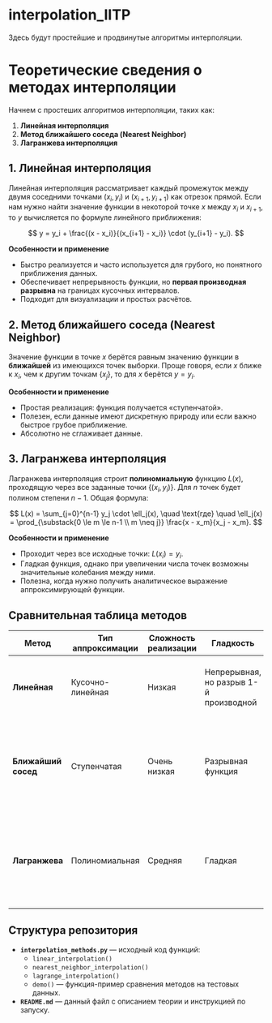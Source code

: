 # interpolation_IITP
 Здесь будут простейшие и продвинутые алгоритмы интерполяции.

# Теоретические сведения о методах интерполяции

Начнем с простеших алгоритмов интерполяции, таких как:

1. **Линейная интерполяция**  
2. **Метод ближайшего соседа (Nearest Neighbor)**  
3. **Лагранжева интерполяция**

## 1. Линейная интерполяция
 
Линейная интерполяция рассматривает каждый промежуток между двумя соседними точками $(x_i, y_i)$ и $(x_{i+1}, y_{i+1})$ как отрезок прямой. Если нам нужно найти значение функции в некоторой точке $x$ между $x_i$ и $x_{i+1}$, то $y$ вычисляется по формуле линейного приближения:

$$
y = y_i + \frac{(x - x_i)}{(x_{i+1} - x_i)} \cdot (y_{i+1} - y_i).
$$

**Особенности и применение**
- Быстро реализуется и часто используется для грубого, но понятного приближения данных.
- Обеспечивает непрерывность функции, но **первая производная разрывна** на границах кусочных интервалов.
- Подходит для визуализации и простых расчётов.

## 2. Метод ближайшего соседа (Nearest Neighbor)

Значение функции в точке $x$ берётся равным значению функции в **ближайшей** из имеющихся точек выборки. Проще говоря, если $x$ ближе к $x_i$, чем к другим точкам $\{x_j\}$, то для $x$ берётся $y = y_i$.

**Особенности и применение**
- Простая реализация: функция получается &laquo;ступенчатой&raquo;.
- Полезен, если данные имеют дискретную природу или если важно быстрое грубое приближение.
- Абсолютно не сглаживает данные.

## 3. Лагранжева интерполяция

Лагранжева интерполяция строит **полиномиальную** функцию $L(x)$, проходящую через все заданные точки $\{(x_i, y_i)\}$. Для $n$ точек будет полином степени $n-1$. Общая формула:

$$
L(x) = \sum_{j=0}^{n-1} y_j \cdot \ell_j(x),
\quad
\text{где}
\quad
\ell_j(x) = \prod_{\substack{0 \le m \le n-1 \\ m \neq j}} 
\frac{x - x_m}{x_j - x_m}.
$$

**Особенности и применение**
- Проходит через все исходные точки: $L(x_i) = y_i$.
- Гладкая функция, однако при увеличении числа точек возможны значительные колебания между ними.
- Полезна, когда нужно получить аналитическое выражение аппроксимирующей функции.

## Сравнительная таблица методов

| Метод                     | Тип аппроксимации | Сложность реализации | Гладкость            | Применимость                                                                                     |
|---------------------------|-------------------|----------------------|----------------------|--------------------------------------------------------------------------------------------------|
| **Линейная**             | Кусочно-линейная | Низкая               | Непрерывная, но разрыв 1-й производной | Универсальное быстрое приближение, часто в графическом представлении                             |
| **Ближайший сосед**       | Ступенчатая       | Очень низкая         | Разрывная функция    | Хорош для категориальных данных, &laquo;грубого&raquo; приближения или когда требуется &laquo;ближайший выбор&raquo;      |
| **Лагранжева**           | Полиномиальная   | Средняя              | Гладкая              | Высокая точность при малом количестве точек; осторожность при большом числе точек (эффект Рунге) |

## Структура репозитория

- **`interpolation_methods.py`** — исходный код функций:
  - `linear_interpolation()`
  - `nearest_neighbor_interpolation()`
  - `lagrange_interpolation()`
  - `demo()` — функция-пример сравнения методов на тестовых данных.
- **`README.md`** — данный файл с описанием теории и инструкцией по запуску.
